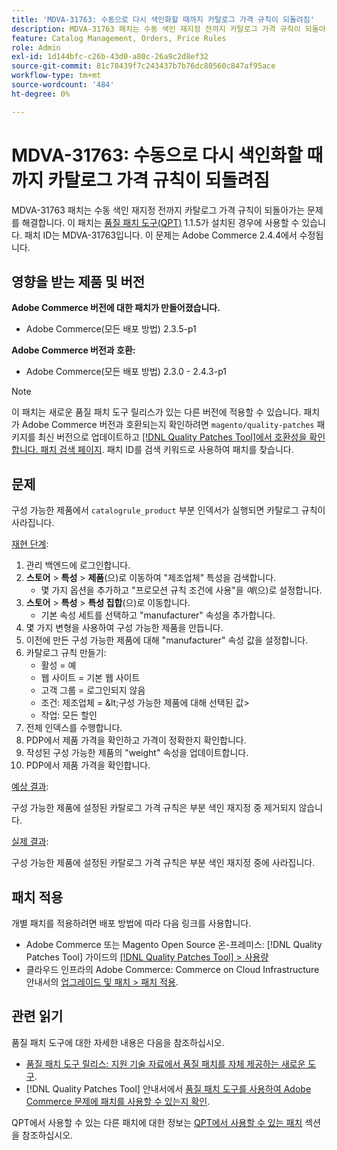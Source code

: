 ```yaml
---
title: 'MDVA-31763: 수동으로 다시 색인화할 때까지 카탈로그 가격 규칙이 되돌려짐'
description: MDVA-31763 패치는 수동 색인 재지정 전까지 카탈로그 가격 규칙이 되돌아가는 문제를 해결합니다. 이 패치는 [Quality Patches Tool (QPT)](https://experienceleague.adobe.com/ko/docs/commerce-knowledge-base/kb/announcements/commerce-announcements/magento-quality-patches-released-new-tool-to-self-serve-quality-patches) 1.1.5가 설치된 경우 사용할 수 있습니다. 패치 ID는 MDVA-31763입니다. 이 문제는 Adobe Commerce 2.4.4에서 수정됩니다.
feature: Catalog Management, Orders, Price Rules
role: Admin
exl-id: 1d144bfc-c26b-43d0-a80c-26a9c2d8ef32
source-git-commit: 81c78439f7c243437b7b76dc80560c847af95ace
workflow-type: tm+mt
source-wordcount: '484'
ht-degree: 0%

---
```


# MDVA-31763: 수동으로 다시 색인화할 때까지 카탈로그 가격 규칙이 되돌려짐

MDVA-31763 패치는 수동 색인 재지정 전까지 카탈로그 가격 규칙이 되돌아가는 문제를 해결합니다. 이 패치는 [품질 패치 도구(QPT)](https://experienceleague.adobe.com/ko/docs/commerce-knowledge-base/kb/announcements/commerce-announcements/magento-quality-patches-released-new-tool-to-self-serve-quality-patches) 1.1.5가 설치된 경우에 사용할 수 있습니다. 패치 ID는 MDVA-31763입니다. 이 문제는 Adobe Commerce 2.4.4에서 수정됩니다.

## 영향을 받는 제품 및 버전

**Adobe Commerce 버전에 대한 패치가 만들어졌습니다.**

* Adobe Commerce(모든 배포 방법) 2.3.5-p1

**Adobe Commerce 버전과 호환:**

* Adobe Commerce(모든 배포 방법) 2.3.0 - 2.4.3-p1

>[!NOTE]
>
>이 패치는 새로운 품질 패치 도구 릴리스가 있는 다른 버전에 적용할 수 있습니다. 패치가 Adobe Commerce 버전과 호환되는지 확인하려면 `magento/quality-patches` 패키지를 최신 버전으로 업데이트하고 [[!DNL Quality Patches Tool]에서 호환성을 확인합니다. 패치 검색 페이지](https://experienceleague.adobe.com/ko/docs/commerce-knowledge-base/kb/announcements/commerce-announcements/magento-quality-patches-released-new-tool-to-self-serve-quality-patches). 패치 ID를 검색 키워드로 사용하여 패치를 찾습니다.

## 문제

구성 가능한 제품에서 `catalogrule_product` 부분 인덱서가 실행되면 카탈로그 규칙이 사라집니다.

<u>재현 단계</u>:

1. 관리 백엔드에 로그인합니다.
1. **스토어** > **특성** > **제품**(으)로 이동하여 &quot;제조업체&quot; 특성을 검색합니다.
   * 몇 가지 옵션을 추가하고 &quot;프로모션 규칙 조건에 사용&quot;을 *예*(으)로 설정합니다.
1. **스토어** > **특성** > **특성 집합**(으)로 이동합니다.
   * 기본 속성 세트를 선택하고 &quot;manufacturer&quot; 속성을 추가합니다.
1. 몇 가지 변형을 사용하여 구성 가능한 제품을 만듭니다.
1. 이전에 만든 구성 가능한 제품에 대해 &quot;manufacturer&quot; 속성 값을 설정합니다.
1. 카탈로그 규칙 만들기:
   * 활성 = 예
   * 웹 사이트 = 기본 웹 사이트
   * 고객 그룹 = 로그인되지 않음
   * 조건: 제조업체 = \&lt;구성 가능한 제품에 대해 선택된 값>
   * 작업: 모든 할인
1. 전체 인덱스를 수행합니다.
1. PDP에서 제품 가격을 확인하고 가격이 정확한지 확인합니다.
1. 작성된 구성 가능한 제품의 &quot;weight&quot; 속성을 업데이트합니다.
1. PDP에서 제품 가격을 확인합니다.

<u>예상 결과</u>:

구성 가능한 제품에 설정된 카탈로그 가격 규칙은 부분 색인 재지정 중 제거되지 않습니다.

<u>실제 결과</u>:

구성 가능한 제품에 설정된 카탈로그 가격 규칙은 부분 색인 재지정 중에 사라집니다.

## 패치 적용

개별 패치를 적용하려면 배포 방법에 따라 다음 링크를 사용합니다.

* Adobe Commerce 또는 Magento Open Source 온-프레미스: [!DNL Quality Patches Tool] 가이드의 [[!DNL Quality Patches Tool] > 사용량](/help/tools/quality-patches-tool/usage.md)
* 클라우드 인프라의 Adobe Commerce: Commerce on Cloud Infrastructure 안내서의 [업그레이드 및 패치 > 패치 적용](https://experienceleague.adobe.com/docs/commerce-cloud-service/user-guide/develop/upgrade/apply-patches.html?lang=ko).

## 관련 읽기

품질 패치 도구에 대한 자세한 내용은 다음을 참조하십시오.

* [품질 패치 도구 릴리스: 지원 기술 자료에서 품질 패치를 자체 제공하는 새로운 도구](https://experienceleague.adobe.com/ko/docs/commerce-knowledge-base/kb/announcements/commerce-announcements/magento-quality-patches-released-new-tool-to-self-serve-quality-patches).
* [!DNL Quality Patches Tool] 안내서에서 [품질 패치 도구를 사용하여 Adobe Commerce 문제에 패치를 사용할 수 있는지 확인](/help/tools/quality-patches-tool/patches-available-in-qpt/check-patch-for-magento-issue-with-magento-quality-patches.md).

QPT에서 사용할 수 있는 다른 패치에 대한 정보는 [QPT에서 사용할 수 있는 패치](https://support.magento.com/hc/en-us/sections/360010506631-Patches-available-in-MQP-tool-) 섹션을 참조하십시오.
